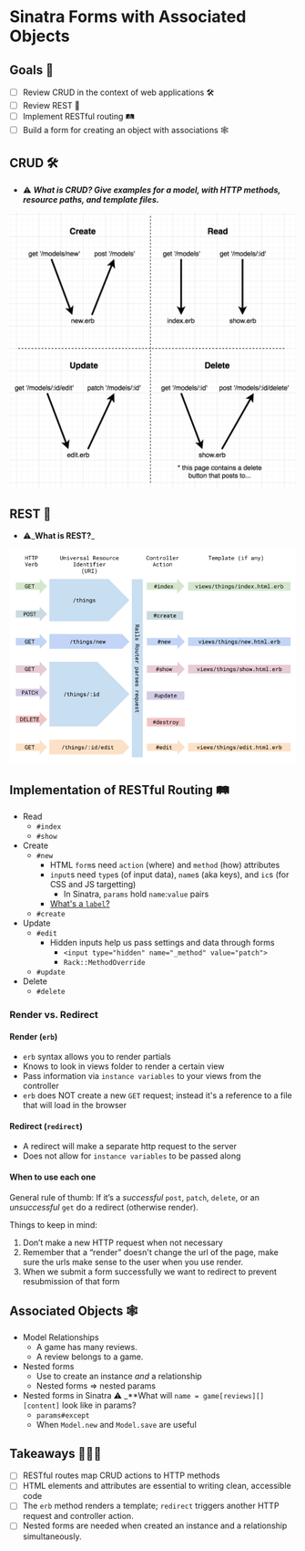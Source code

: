 # Sinatra Forms with Associated Objects

## Goals 🐲

- [ ] Review CRUD in the context of web applications 🛠
- [ ] Review REST 🧮
- [ ] Implement RESTful routing 🛤
- [ ] Build a form for creating an object with associations 🕸

## CRUD 🛠

- ⚠️ _**What is CRUD? Give examples for a model, with HTTP methods, resource paths, and template files.**_

![crud](crud.png)

## REST 🧮

- ⚠️_**What is REST?**_

![rest2](rest2.png)

## Implementation of RESTful Routing 🛤

- Read
  - `#index`
  - `#show`
- Create
  - `#new`
    - HTML `form`s need `action` (where) and `method` (how) attributes
    - `input`s need `type`s (of input data), `name`s (aka keys), and `ic`s (for CSS and JS targetting)
      - In Sinatra, `params` hold `name`:`value` pairs
    - [What's a `label`?](https://developer.mozilla.org/en-US/docs/Web/HTML/Element/label)
  - `#create`
- Update
  - `#edit`
    - Hidden inputs help us pass settings and data through forms
      - `<input type="hidden" name="_method" value="patch">`
      - `Rack::MethodOverride`
  - `#update`
- Delete
  - `#delete`

### Render vs. Redirect

#### Render (`erb`)

- `erb` syntax allows you to render partials
- Knows to look in views folder to render a certain view
- Pass information via `instance variables` to your views from the controller
- `erb` does NOT create a new `GET` request; instead it's a reference to a file that will load in the browser

#### Redirect (`redirect`)

- A redirect will make a separate http request to the server
- Does not allow for `instance variables` to be passed along

#### When to use each one

General rule of thumb: If it’s a *successful* `post`, `patch`, `delete`, or an *unsuccessful* `get` do a redirect (otherwise render).

Things to keep in mind:

1. Don’t make a new HTTP request when not necessary
2. Remember that a “render” doesn't change the url of the page, make sure the urls make sense to the user when you use render.
3. When we submit a form successfully we want to redirect to prevent resubmission of that form

## Associated Objects 🕸

- Model Relationships
  - A game has many reviews.
  - A review belongs to a game.
- Nested forms
  - Use to create an instance _and_ a relationship
  - Nested forms => nested params
- Nested forms in Sinatra
  ⚠️ _**What will `name = game[reviews][][content]` look like in params?
  - `params#except`
  - When `Model.new` and `Model.save` are useful

## Takeaways ⛹🏽‍♀️

- [ ] RESTful routes map CRUD actions to HTTP methods
- [ ] HTML elements and attributes are essential to writing clean, accessible code
- [ ] The `erb` method renders a template; `redirect` triggers another HTTP request and controller action.
- [ ] Nested forms are needed when created an instance and a relationship simultaneously.
